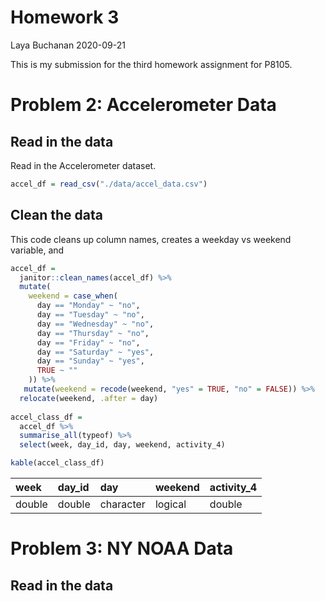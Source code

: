 Homework 3
================
Laya Buchanan
2020-09-21

This is my submission for the third homework assignment for P8105.

# Problem 2: Accelerometer Data

## Read in the data

Read in the Accelerometer dataset.

``` r
accel_df = read_csv("./data/accel_data.csv")
```

## Clean the data

This code cleans up column names, creates a weekday vs weekend variable,
and

``` r
accel_df =
  janitor::clean_names(accel_df) %>%  
  mutate(
    weekend = case_when(
      day == "Monday" ~ "no",
      day == "Tuesday" ~ "no",
      day == "Wednesday" ~ "no",
      day == "Thursday" ~ "no",
      day == "Friday" ~ "no",
      day == "Saturday" ~ "yes",
      day == "Sunday" ~ "yes",
      TRUE ~ ""
    )) %>%
   mutate(weekend = recode(weekend, "yes" = TRUE, "no" = FALSE)) %>% 
  relocate(weekend, .after = day)
  
accel_class_df = 
  accel_df %>% 
  summarise_all(typeof) %>% 
  select(week, day_id, day, weekend, activity_4)

kable(accel_class_df)
```

| week   | day\_id | day       | weekend | activity\_4 |
| :----- | :------ | :-------- | :------ | :---------- |
| double | double  | character | logical | double      |

# Problem 3: NY NOAA Data

## Read in the data
